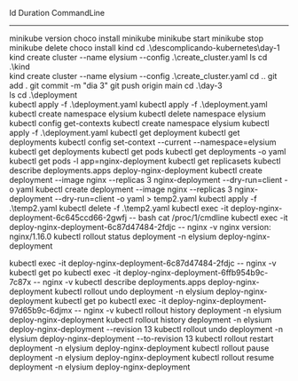  Id     Duration CommandLine
  --     -------- -----------
minikube version
choco install minikube
minikube start
minikube stop
minikube delete
choco install kind
cd .\descomplicando-kubernetes\day-1\
kind create cluster --name elysium --config .\create_cluster.yaml
ls
cd .\kind\
kind create cluster --name elysium --config .\create_cluster.yaml
cd ..
git add .
git commit -m "dia 3"
git push origin main
cd .\day-3\
ls
cd .\deployment\
kubectl apply -f .\deployment.yaml
kubectl apply -f .\deployment.yaml
kubectl create namespace elysium
kubectl delete namespace elysium
kubectl config get-contexts
kubectl create namespace elysium
kubectl apply -f .\deployment.yaml
kubectl get deployment
kubectl get deployments
kubectl config set-context --current --namespace=elysium
kubectl get deployments
kubectl get pods
kubectl get deployments -o yaml
kubectl get pods -l app=nginx-deployment
kubectl get replicasets
kubectl describe deployments.apps deploy-nginx-deployment
kubectl create deployment --image nginx --replicas 3 nginx-deployment --dry-run=client -o yaml
kubectl create deployment --image nginx --replicas 3 nginx-deployment --dry-run=client -o yaml > temp2.yaml
kubectl apply -f .\temp2.yaml
kubectl delete -f .\temp2.yaml
kubectl exec -it deploy-nginx-deployment-6c645ccd66-2gwfj -- bash
    cat /proc/1/cmdline
kubectl exec -it deploy-nginx-deployment-6c87d47484-2fdjc -- nginx -v
    nginx version: nginx/1.16.0
kubectl rollout status deployment -n elysium deploy-nginx-deployment

kubectl exec -it deploy-nginx-deployment-6c87d47484-2fdjc -- nginx -v
kubectl get po
kubectl exec -it deploy-nginx-deployment-6ffb954b9c-7c87x -- nginx -v
kubectl describe deployments.apps deploy-nginx-deployment
kubectl rollout undo deployment -n elysium deploy-nginx-deployment
kubectl get po
kubectl exec -it deploy-nginx-deployment-97d65b9c-6djmx -- nginx -v 
kubectl rollout history deployment -n elysium deploy-nginx-deployment
kubectl rollout history deployment -n elysium deploy-nginx-deployment --revision 13
kubectl rollout undo deployment -n elysium deploy-nginx-deployment --to-revision 13
kubectl rollout restart deployment -n elysium deploy-nginx-deployment
kubectl rollout pause deployment -n elysium deploy-nginx-deployment
kubectl rollout resume deployment -n elysium deploy-nginx-deployment



